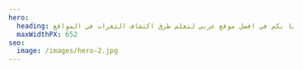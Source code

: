 ```yaml
---
hero:
  heading: مرحبا بكم في افضل موقع عربي لتعلم طرق اكتشاف الثغرات في المواقع
  maxWidthPX: 652
seo:
  image: /images/hero-2.jpg
---
```

